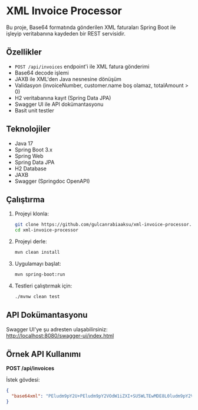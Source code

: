 # XML Invoice Processor

Bu proje, Base64 formatında gönderilen XML faturaları Spring Boot ile işleyip veritabanına kaydeden bir REST servisidir.

## Özellikler

- `POST /api/invoices` endpoint'i ile XML fatura gönderimi
- Base64 decode işlemi
- JAXB ile XML'den Java nesnesine dönüşüm
- Validasyon (invoiceNumber, customer.name boş olamaz, totalAmount > 0)
- H2 veritabanına kayıt (Spring Data JPA)
- Swagger UI ile API dokümantasyonu
- Basit unit testler

## Teknolojiler

- Java 17
- Spring Boot 3.x
- Spring Web
- Spring Data JPA
- H2 Database
- JAXB
- Swagger (Springdoc OpenAPI)

## Çalıştırma

1. Projeyi klonla:
    ```bash
    git clone https://github.com/gulcanrabiaaksu/xml-invoice-processor.git
    cd xml-invoice-processor
    ```

2. Projeyi derle:
    ```bash
    mvn clean install
    ```

3. Uygulamayı başlat:
    ```bash
    mvn spring-boot:run
    ```

4. Testleri çalıştırmak için:
    ```bash
    ./mvnw clean test
    ```

## API Dokümantasyonu

Swagger UI'ye şu adresten ulaşabilirsiniz:  
[http://localhost:8080/swagger-ui/index.html](http://localhost:8080/swagger-ui/index.html)

## Örnek API Kullanımı

**POST /api/invoices**

İstek gövdesi:
```json
{
  "base64xml": "PEludm9pY2U+PEludm9pY2VOdW1iZXI+SU5WLTEwMDE8L0ludm9pY2VOdW1iZXI+PElzc3VlRGF0ZT4yMDI1LTA2LTIwPC9Jc3N1ZURhdGU+PEN1c3RvbWVyPjxOYW1lPkFjbWUgQ29ycC48L05hbWU+PFRheE51bWJlcj4xMjM0NTY3ODkwPC9UYXhOdW1iZXI+PC9DdXN0b21lcj48VG90YWxBbW91bnQ+MTI1MC41MDwvVG90YWxBbW91bnQ+PEN1cnJlbmN5PlRSWTwvQ3VycmVuY3k+PC9JbnZvaWNlPg=="
}
